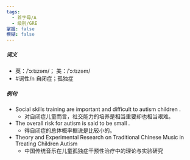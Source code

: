 ```yaml
---
tags:
  - 首字母/A
  - 级别/GRE
掌握: false
模糊: false
---
```

##### 词义
- 英：/ˈɔːtɪzəm/； 美：/ˈɔːtɪzəm/
- #词性/n  自闭症；孤独症
##### 例句
- Social skills training are important and difficult to autism children .
	- 对自闭症儿童而言，社交能力的培养是相当重要却也相当艰难。
- The overall risk for autism is said to be small .
	- 得自闭症的总体概率据说是比较小的。
- Theory and Experimental Research on Traditional Chinese Music in Treating Children Autism
	- 中国传统音乐在儿童孤独症干预性治疗中的理论与实验研究
